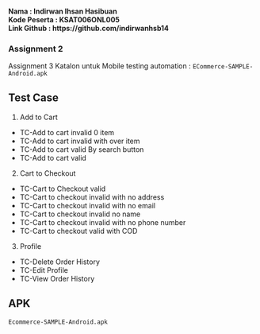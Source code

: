<h4>Nama : Indirwan Ihsan Hasibuan<br>
Kode Peserta : KSAT006ONL005<br>
Link Github : https://github.com/indirwanhsb14 </h4>

### Assignment 2

Assignment 3 Katalon untuk Mobile testing automation : `ECommerce-SAMPLE-Android.apk`

## Test Case <br>

1. Add to Cart <br>
  - TC-Add to cart invalid 0 item<br>
  - TC-Add to cart invalid with over item<br>
  - TC-Add to cart valid By search button<br>
  - TC-Add to cart valid<br>

2. Cart to Checkout <br>
  - TC-Cart to Checkout valid<br>
  - TC-Cart to checkout invalid with no address<br>
  - TC-Cart to checkout invalid with no email<br>
  - TC-Cart to checkout invalid no name<br>
  - TC-Cart to checkout invalid with no phone number<br>
  - TC-Cart to checkout valid with COD<br>

3. Profile <br>
  - TC-Delete Order History <br>
  - TC-Edit Profile<br>
  - TC-View Order History<br>

## APK
`Ecommerce-SAMPLE-Android.apk`


